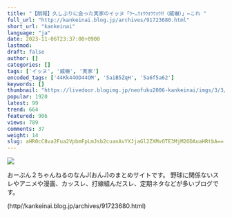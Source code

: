 ```yaml
---
title: "【朗報】久しぶりに会った実家のイッヌ「ｳｰ…ｳｫｳｳｫｳｳｫｳ‼︎（威嚇）」←これ "
full_url: "http://kankeinai.blog.jp/archives/91723680.html"
short_url: "kankeinai"
language: "ja"
date: 2023-11-06T23:37:00+0900
lastmod: 
draft: false
author: []
categories: []
tags: ['イッヌ', '威嚇', '実家']
encoded_tags: ['44Kk44OD44OM', '5aiB5ZqH', '5a6f5a62']
keywords: []
thumbnail: "https://livedoor.blogimg.jp/neofuku2006-kankeinai/imgs/3/3/3318e4cc-s.jpg"
popular: 1920
latest: 99
trend: 664
featured: 906
views: 789
comments: 37
weight: 14
slug: aHR0cC8va2Fua2VpbmFpLmJsb2cuanAvYXJjaGl2ZXMvOTE3MjM2ODAuaHRtbA==
---
```


![](https://livedoor.blogimg.jp/neofuku2006-kankeinai/imgs/3/3/3318e4cc-s.jpg)

<div> <p id='blog-description'>おーぷん２ちゃんねるのなんJ(おんJ)のまとめサイトです。 野球に関係ないスレやアニメや漫画、カッスレ、打線組んだスレ、定期ネタなどが多いブログです。</p> </div>

(http//kankeinai.blog.jp/archives/91723680.html)
